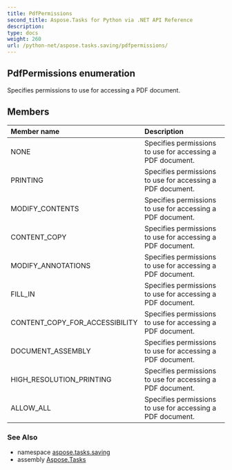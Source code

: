 ```yaml
---
title: PdfPermissions
second_title: Aspose.Tasks for Python via .NET API Reference
description: 
type: docs
weight: 260
url: /python-net/aspose.tasks.saving/pdfpermissions/
---
```


## PdfPermissions enumeration

Specifies permissions to use for accessing a PDF document.

## Members
| Member name | Description |
| :- | :- |
|NONE|Specifies permissions to use for accessing a PDF document.|
|PRINTING|Specifies permissions to use for accessing a PDF document.|
|MODIFY_CONTENTS|Specifies permissions to use for accessing a PDF document.|
|CONTENT_COPY|Specifies permissions to use for accessing a PDF document.|
|MODIFY_ANNOTATIONS|Specifies permissions to use for accessing a PDF document.|
|FILL_IN|Specifies permissions to use for accessing a PDF document.|
|CONTENT_COPY_FOR_ACCESSIBILITY|Specifies permissions to use for accessing a PDF document.|
|DOCUMENT_ASSEMBLY|Specifies permissions to use for accessing a PDF document.|
|HIGH_RESOLUTION_PRINTING|Specifies permissions to use for accessing a PDF document.|
|ALLOW_ALL|Specifies permissions to use for accessing a PDF document.|

### See Also

* namespace [aspose.tasks.saving](/tasks/python-net/aspose.tasks.saving/)
* assembly [Aspose.Tasks](/tasks/python-net/)

